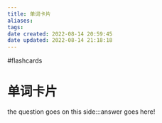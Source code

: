 ```yaml
---
title: 单词卡片
aliases: 
tags: 
date created: 2022-08-14 20:59:45
date updated: 2022-08-14 21:18:18
---
```

#flashcards

# 单词卡片

the question goes on this side:::answer goes here!
